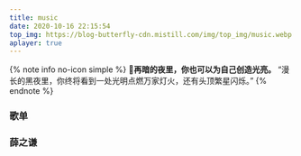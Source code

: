 ```yaml
---
title: music
date: 2020-10-16 22:15:54
top_img: https://blog-butterfly-cdn.mistill.com/img/top_img/music.webp
aplayer: true
---
```

{% note info no-icon simple %}
💎**再暗的夜里，你也可以为自己创造光亮。**
“漫长的黑夜里，你终将看到一处光明点燃万家灯火，还有头顶繁星闪烁。”
{% endnote %}

### 歌单
<div class="aplayer" 
data-id="7160489833" 
data-server="tencent" 
data-type="playlist" 
data-order="list" 
data-preload="none" 
data-autoplay="false"
data-mutex="true"></div>

### 薛之谦
<div class="aplayer" 
data-id="5781" 
data-server="netease" 
data-type="artist" 
data-order="list" 
data-preload="none" 
data-autoplay="false"
data-mutex="true"></div>
